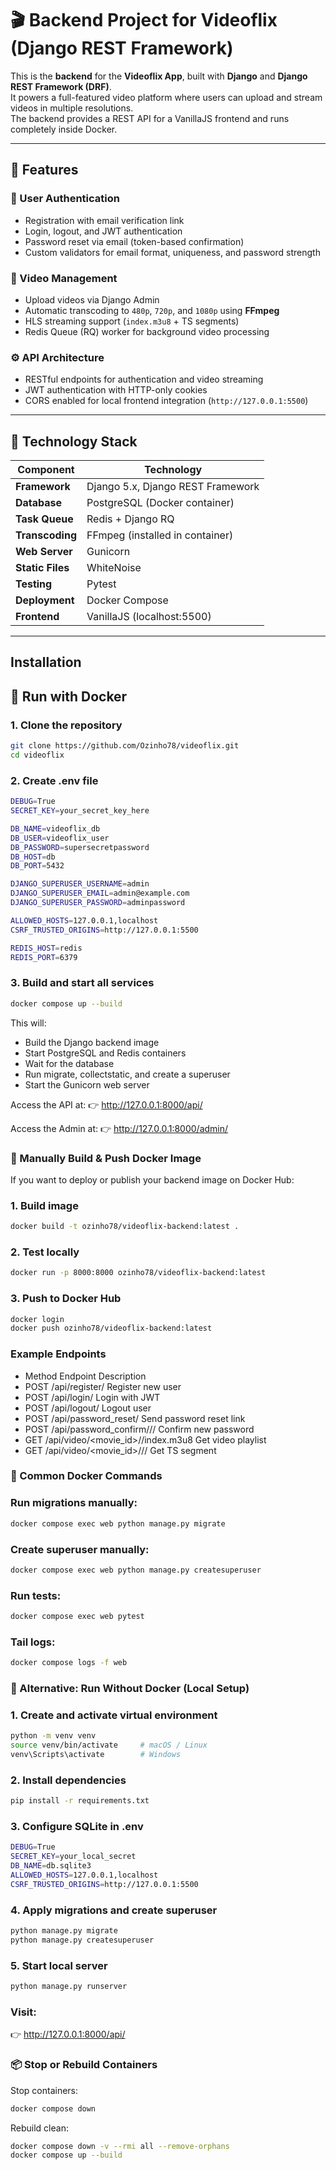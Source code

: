 # 🎬 Backend Project for Videoflix (Django REST Framework)

This is the **backend** for the **Videoflix App**, built with **Django** and **Django REST Framework (DRF)**.  
It powers a full-featured video platform where users can upload and stream videos in multiple resolutions.  
The backend provides a REST API for a VanillaJS frontend and runs completely inside Docker.

---

## 🚀 Features

### 🔐 User Authentication
- Registration with email verification link  
- Login, logout, and JWT authentication  
- Password reset via email (token-based confirmation)  
- Custom validators for email format, uniqueness, and password strength

### 🎥 Video Management
- Upload videos via Django Admin  
- Automatic transcoding to `480p`, `720p`, and `1080p` using **FFmpeg**  
- HLS streaming support (`index.m3u8` + TS segments)  
- Redis Queue (RQ) worker for background video processing  

### ⚙️ API Architecture
- RESTful endpoints for authentication and video streaming  
- JWT authentication with HTTP-only cookies  
- CORS enabled for local frontend integration (`http://127.0.0.1:5500`)

--------

## 🧱 Technology Stack

| Component | Technology |
|------------|-------------|
| **Framework** | Django 5.x, Django REST Framework |
| **Database** | PostgreSQL (Docker container) |
| **Task Queue** | Redis + Django RQ |
| **Transcoding** | FFmpeg (installed in container) |
| **Web Server** | Gunicorn |
| **Static Files** | WhiteNoise |
| **Testing** | Pytest |
| **Deployment** | Docker Compose |
| **Frontend** | VanillaJS (localhost:5500) |

-------------------------------------------------------------------------------------------------------------

## Installation

## 🐳 Run with Docker

### 1. Clone the repository
```bash
git clone https://github.com/Ozinho78/videoflix.git
cd videoflix
```


### 2. Create .env file
```bash
DEBUG=True
SECRET_KEY=your_secret_key_here

DB_NAME=videoflix_db
DB_USER=videoflix_user
DB_PASSWORD=supersecretpassword
DB_HOST=db
DB_PORT=5432

DJANGO_SUPERUSER_USERNAME=admin
DJANGO_SUPERUSER_EMAIL=admin@example.com
DJANGO_SUPERUSER_PASSWORD=adminpassword

ALLOWED_HOSTS=127.0.0.1,localhost
CSRF_TRUSTED_ORIGINS=http://127.0.0.1:5500

REDIS_HOST=redis
REDIS_PORT=6379
```


### 3. Build and start all services
```bash
docker compose up --build
```

This will:
 - Build the Django backend image
 - Start PostgreSQL and Redis containers
 - Wait for the database
 - Run migrate, collectstatic, and create a superuser
 - Start the Gunicorn web server

Access the API at:
👉 http://127.0.0.1:8000/api/

Access the Admin at:
👉 http://127.0.0.1:8000/admin/



### 🐋 Manually Build & Push Docker Image

If you want to deploy or publish your backend image on Docker Hub:

### 1. Build image
```bash
docker build -t ozinho78/videoflix-backend:latest .
```

### 2. Test locally
```bash
docker run -p 8000:8000 ozinho78/videoflix-backend:latest
```

### 3. Push to Docker Hub
```bash
docker login
docker push ozinho78/videoflix-backend:latest
```

### Example Endpoints
 - Method	  Endpoint    	                                Description
 - POST	  /api/register/	                                Register new user
 - POST	  /api/login/	                                    Login with JWT
 - POST	  /api/logout/	                                  Logout user
 - POST	  /api/password_reset/	                          Send password reset link
 - POST	  /api/password_confirm/<uidb64>/<token>/	        Confirm new password
 - GET	    /api/video/<movie_id>/<resolution>/index.m3u8	  Get video playlist
 - GET	    /api/video/<movie_id>/<resolution>/<segment>/	  Get TS segment


### 🧰 Common Docker Commands

### Run migrations manually:
```bash
docker compose exec web python manage.py migrate
```

### Create superuser manually:
```bash
docker compose exec web python manage.py createsuperuser
```

### Run tests:
```bash
docker compose exec web pytest
```

### Tail logs:
```bash
docker compose logs -f web
```

### 🧠 Alternative: Run Without Docker (Local Setup)
### 1. Create and activate virtual environment
```bash
python -m venv venv
source venv/bin/activate     # macOS / Linux
venv\Scripts\activate        # Windows
```

### 2. Install dependencies
```bash
pip install -r requirements.txt
```

### 3. Configure SQLite in .env
```bash
DEBUG=True
SECRET_KEY=your_local_secret
DB_NAME=db.sqlite3
ALLOWED_HOSTS=127.0.0.1,localhost
CSRF_TRUSTED_ORIGINS=http://127.0.0.1:5500
```

### 4. Apply migrations and create superuser
```bash
python manage.py migrate
python manage.py createsuperuser
```

### 5. Start local server
```bash
python manage.py runserver
```


### Visit:
👉 http://127.0.0.1:8000/api/

### 📦 Stop or Rebuild Containers

Stop containers:
```bash
docker compose down
```

Rebuild clean:
```bash
docker compose down -v --rmi all --remove-orphans
docker compose up --build
```